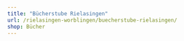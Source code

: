 ```yaml
---
title: "Bücherstube Rielasingen"
url: /rielasingen-worblingen/buecherstube-rielasingen/
shop: Bücher
---
```

